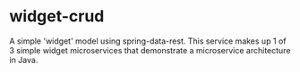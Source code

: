 # widget-crud

A simple 'widget' model using spring-data-rest. This service makes up 1 of 3 simple widget microservices that demonstrate a microservice architecture in Java.
